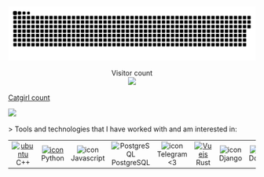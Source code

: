 <a href=#><img src="contributions.svg"></a> 
  
<p align="center"> 
  Visitor count<br>
  <img src="https://profile-counter.glitch.me/orasept77/count.svg" />
</p>
<p align="center" dir="auto">
    <a target="_blank" rel="noopener noreferrer nofollow" href="https://camo.githubusercontent.com/40a1af922fb24d87ab206bdfb26853c35c1ec9d01fa0bf22a9fea30debb69f50/68747470733a2f2f636f756e742e6765746c6f6c692e636f6d2f6765742f4064617769646f6c6b6f2e6769746875622e726561646d65"><p>
 Catgirl count<br>
</p>
<img 
src="https://camo.githubusercontent.com/40a1af922fb24d87ab206bdfb26853c35c1ec9d01fa0bf22a9fea30debb69f50/68747470733a2f2f636f756e742e6765746c6f6c692e636f6d2f6765742f4064617769646f6c6b6f2e6769746875622e726561646d65" width="200" data-canonical-src="https://count.getloli.com/get/@dawidolko.github.readme" style="max-width: 100%;"></a>
  </p>
> Tools and technologies that I have worked with and am interested in:  
 
<table align="center">

  <tr>
     <td align="center" width="96">
      <a href="#C++" >
        <img src="https://techstack-generator.vercel.app/cpp-icon.svg" width="48" height="48" alt="ubuntu" />
      </a>
      <br>C++
    </td>
    <td align="center" width="96">
      <a href="#macropower-tech">
        <img src="https://techstack-generator.vercel.app/python-icon.svg" alt="icon" width="65" height="65" />
      </a>
      <br>Python  
    </td>
    <td align="center" width="96">
        <img src="https://techstack-generator.vercel.app/js-icon.svg" alt="icon" width="65" height="65" />
      <br>Javascript
    </td>
    <td align="center" width="96">
        <img src="https://skillicons.dev/icons?i=postgres" width="48" height="48" alt="PostgreSQL" />
      <br>PostgreSQL
    </td>
      <td align="center" width="96">
        <img src="https://upload.wikimedia.org/wikipedia/commons/8/83/Telegram_2019_Logo.svg" alt="icon" width="65" height="65" />
      <br>Telegram <3
    </td>
    <td align="center" width="96">
      <a href="#rust">
        <img src="https://upload.wikimedia.org/wikipedia/commons/4/47/Rustacean-flat-happy.svg" width="48" height="48" alt="Vuejs" />
      </a>
      <br>Rust 
    </td>
    <td align="center" width="96">
        <img src="https://techstack-generator.vercel.app/django-icon.svg" alt="icon" width="65" height="65" />
      <br>Django
    </td>
    <td align="center" width="96">
        <img src="https://techstack-generator.vercel.app/docker-icon.svg" alt="icon" width="65" height="65" />
      <br>Docker
    </td>
    <td align="center" width="96">
        <img src="https://techstack-generator.vercel.app/restapi-icon.svg" alt="icon" width="65" height="65" />
      <br>Rest
    </td>
 
</tr>



